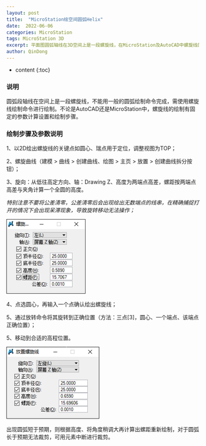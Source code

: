 ```yaml
---
layout: post
title:  "MicroStation绘空间圆弧Helix"
date:  2022-06-06
categories: MicroStation
tags: MicroStation 3D
excerpt: 平面图圆弧轴线在3D空间上是一段螺旋线，在MicroStation及AutoCAD中螺旋线的绘制有着特殊的固定步骤。
author: QinDong
---
```

* content
{:toc}

### 说明

圆弧段轴线在空间上是一段螺旋线，不能用一般的圆弧绘制命令完成，需使用螺旋线绘制命令进行绘制。不论是AutoCAD还是MicroStation中，螺旋线的绘制有固定的参数计算设置和绘制步骤。

### 绘制步骤及参数说明

1、以2D绘出螺旋线的关键点如圆心、瑞点用于定位，调整视图为TOP；

2、螺旋曲线（建模 > 曲线 > 创建曲线、绘图 > 主页 > 放置 > 创建曲线拆分按钮）；

3、旋向：从低往高定方向、轴：Drawing Z、高度为两端点高差，螺距按两端点高差与夹角计算一个全圆的高度。

_特别注意不要将公差清零，公差清零后会出现绘出无数端点的线串，在精确捕捉打开的情况下会出现呆滞现象，导致旋转移动无法操作；_

![](/img/2022/2022-08-31-16-37-25.png)

4、点选圆心，再输入一个点确认绘出螺旋线；

5、通过放转命令将其旋转到正确位置（方法：三点[3]，圆心、一个端点、该端点正确位置）；

5、移动到合适的高程位置。

![](/img/2022/2022-08-31-16-37-57.png)

出现圆弧短于预期，则根据高度、将角度稍调大再计算出螺距重新绘制，对于圆弧长于预期无法裁剪，可用元素中断进行裁剪。 